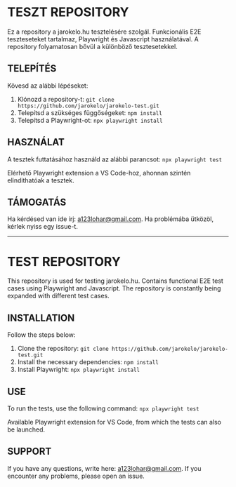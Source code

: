 
# TESZT REPOSITORY

Ez a repository a jarokelo.hu tesztelésére szolgál. Funkcionális E2E teszteseteket tartalmaz, Playwright és Javascript használatával.
A repository folyamatosan bővül a különböző tesztesetekkel.

## TELEPÍTÉS

Kövesd az alábbi lépéseket:
1. Klónozd a repository-t:
    `git clone https://github.com/jarokelo/jarokelo-test.git`
2. Telepítsd a szükséges függőségeket:
    `npm install`
3. Telepítsd a Playwright-ot:
    `npx playwright install`

## HASZNÁLAT

A tesztek futtatásához használd az alábbi parancsot: 
 `npx playwright test`
 
Elérhető Playwright extension a VS Code-hoz, ahonnan szintén elindithatóak a tesztek.


## TÁMOGATÁS

Ha kérdésed van ide írj: a123lohar@gmail.com.
Ha problémába ütközöl, kérlek nyiss egy issue-t.

---



# TEST REPOSITORY

This repository is used for testing jarokelo.hu. Contains functional E2E test cases using Playwright and Javascript.
The repository is constantly being expanded with different test cases.

## INSTALLATION

Follow the steps below:
1. Clone the repository:
    `git clone https://github.com/jarokelo/jarokelo-test.git`
2. Install the necessary dependencies:
    `npm install`
3. Install Playwright:
    `npx playwright install`




## USE

To run the tests, use the following command: 
 `npx playwright test`
 
Available Playwright extension for VS Code, from which the tests can also be launched. 


## SUPPORT

If you have any questions, write here: a123lohar@gmail.com.
If you encounter any problems, please open an issue.
